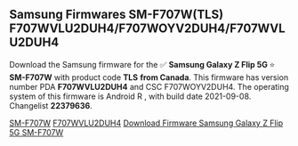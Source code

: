 <h2>Samsung Firmwares SM-F707W(TLS) F707WVLU2DUH4/F707WOYV2DUH4/F707WVLU2DUH4</h2>
Download the Samsung firmware for the ✅ <strong>Samsung Galaxy Z Flip 5G </strong> ⭐ <strong>SM-F707W</strong> with product code <strong>TLS</strong> <strong> from Canada</strong>. This firmware has version number PDA <strong>F707WVLU2DUH4</strong> and CSC F707WOYV2DUH4. The operating system of this firmware is Android R , with build date 2021-09-08. Changelist <strong>22379636</strong>.


[SM-F707W](https://samfirm.shop/samsung/model/SM-F707W)
[F707WVLU2DUH4](https://samfirm.shop/samsung/pda/F707WVLU2DUH4)
[Download Firmware Samsung Galaxy Z Flip 5G SM-F707W](https://samfirm.shop/samsung/firmware/453911)
